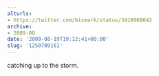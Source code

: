 ```yaml
---
alturls:
- https://twitter.com/bismark/status/3410968042
archive:
- 2009-08
date: '2009-08-19T19:12:41+00:00'
slug: '1250709161'
---
```


catching up to the storm.

